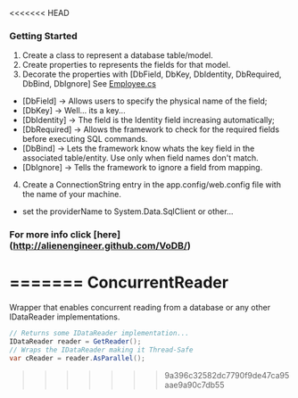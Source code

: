 <<<<<<< HEAD
### Getting Started
1. Create a class to represent a database table/model.
2. Create properties to represents the fields for that model.
3. Decorate the properties with [DbField, DbKey, DbIdentity, DbRequired, DbBind, DbIgnore] See [Employee.cs](https://github.com/AlienEngineer/VoDB/blob/master/VODB.Tests/Models/Northwind/Employee.cs)
 * [DbField]    -> Allows users to specify the physical name of the field;
 * [DbKey]		 -> Well... its a key...
 * [DbIdentity] -> The field is the Identity field increasing automatically;
 * [DbRequired] -> Allows the framework to check for the required fields before executing SQL commands.
 * [DbBind] -> Lets the framework know whats the key field in the associated table/entity. Use only when field names don't match.
 * [DbIgnore] -> Tells the framework to ignore a field from mapping.
4. Create a ConnectionString entry in the app.config/web.config file with the name of your machine.
 * set the providerName to System.Data.SqlClient or other...

### For more info click [here] (http://alienengineer.github.com/VoDB/)
=======
ConcurrentReader
================

Wrapper that enables concurrent reading from a database or any other IDataReader implementations.

```C#
// Returns some IDataReader implementation...
IDataReader reader = GetReader();
// Wraps the IDataReader making it Thread-Safe
var cReader = reader.AsParallel(); 
```
>>>>>>> 9a396c32582dc7790f9de47ca95aae9a90c7db55
